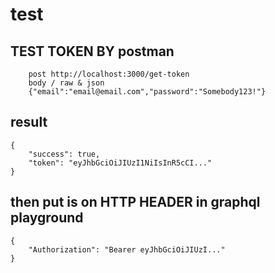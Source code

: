 # test

## TEST TOKEN BY postman 
	
		post http://localhost:3000/get-token
		body / raw & json
		{"email":"email@email.com","password":"Somebody123!"}
## result
	{
	    "success": true,
	    "token": "eyJhbGciOiJIUzI1NiIsInR5cCI..."
	}
## then put is on HTTP HEADER in graphql playground

	{
	    "Authorization": "Bearer eyJhbGciOiJIUzI..."
	}

